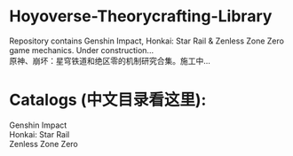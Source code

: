# Hoyoverse-Theorycrafting-Library
Repository contains Genshin Impact, Honkai: Star Rail & Zenless Zone Zero game mechanics. Under construction...<br>
原神、崩坏：星穹铁道和绝区零的机制研究合集。施工中...<br>
# Catalogs (中文目录看这里):
Genshin Impact<br>
Honkai: Star Rail<br>
Zenless Zone Zero<br>